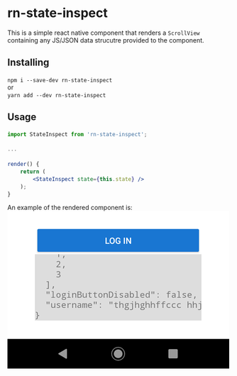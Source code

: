# rn-state-inspect

This is a simple react native component that renders a `ScrollView` containing any JS/JSON data strucutre provided to the component.

## Installing 

`npm i --save-dev rn-state-inspect`  
or  
`yarn add --dev rn-state-inspect`

## Usage

```jsx
import StateInspect from 'rn-state-inspect';

...

render() {
    return (
        <StateInspect state={this.state} />
    );
}
```

An example of the rendered component is:
![demo](./docs/images/state_inspect_demo.png)
